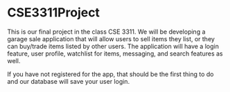 # CSE3311Project
This is our final project in the class CSE 3311.
We will be developing a garage sale application that will allow users to sell items they list, or they can buy/trade items listed by other users.
The application will have a login feature, user profile, watchlist for items, messaging, and search features as well.

If you have not registered for the app, that should be the first thing to do and our database will save your user login.
